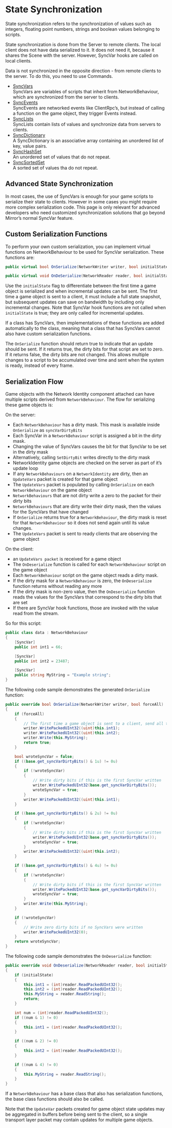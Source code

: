 # State Synchronization

State synchronization refers to the synchronization of values such as integers, floating point numbers, strings and boolean values belonging to scripts.

State synchronization is done from the Server to remote clients. The local client does not have data serialized to it. It does not need it, because it shares the Scene with the server. However, SyncVar hooks are called on local clients.

Data is not synchronized in the opposite direction - from remote clients to the server. To do this, you need to use Commands.
-   [SyncVars](SyncVars.md)  
    SyncVars are variables of scripts that inherit from NetworkBehaviour, which are synchronized from the server to clients. 
-   [SyncEvents](SyncEvent.md)  
    SyncEvents are networked events like ClientRpc’s, but instead of calling a function on the game object, they trigger Events instead.
-   [SyncLists](SyncLists.md)  
    SyncLists contain lists of values and synchronize data from servers to clients.
-   [SyncDictionary](SyncDictionary.md)  
    A SyncDictionary is an associative array containing an unordered list of key, value pairs.
-   [SyncHashSet](SyncHashSet.md)  
    An unordered set of values that do not repeat.
-   [SyncSortedSet](SyncSortedSet.md)  
    A sorted set of values tha do not repeat.

## Advanced State Synchronization

In most cases, the use of SyncVars is enough for your game scripts to serialize their state to clients. However in some cases you might require more complex serialization code. This page is only relevant for advanced developers who need customized synchronization solutions that go beyond Mirror’s normal SyncVar feature.

## Custom Serialization Functions

To perform your own custom serialization, you can implement virtual functions on NetworkBehaviour to be used for SyncVar serialization. These functions are:

```cs
public virtual bool OnSerialize(NetworkWriter writer, bool initialState);
```

```cs
public virtual void OnDeSerialize(NetworkReader reader, bool initialState);
```

Use the `initialState` flag to differentiate between the first time a game object is serialized and when incremental updates can be sent. The first time a game object is sent to a client, it must include a full state snapshot, but subsequent updates can save on bandwidth by including only incremental changes. Note that SyncVar hook functions are not called when `initialState` is true; they are only called for incremental updates.

If a class has SyncVars, then implementations of these functions are added automatically to the class, meaning that a class that has SyncVars cannot also have custom serialization functions.

The `OnSerialize` function should return true to indicate that an update should be sent. If it returns true, the dirty bits for that script are set to zero. If it returns false, the dirty bits are not changed. This allows multiple changes to a script to be accumulated over time and sent when the system is ready, instead of every frame.

## Serialization Flow

Game objects with the Network Identity component attached can have multiple scripts derived from `NetworkBehaviour`. The flow for serializing these game objects is:

On the server:
-   Each `NetworkBehaviour` has a dirty mask. This mask is available inside `OnSerialize` as `syncVarDirtyBits`
-   Each SyncVar in a `NetworkBehaviour` script is assigned a bit in the dirty mask.
-   Changing the value of SyncVars causes the bit for that SyncVar to be set in the dirty mask
-   Alternatively, calling `SetDirtyBit` writes directly to the dirty mask
-   NetworkIdentity game objects are checked on the server as part of it’s update loop
-   If any `NetworkBehaviours` on a `NetworkIdentity` are dirty, then an `UpdateVars` packet is created for that game object
-   The `UpdateVars` packet is populated by calling `OnSerialize` on each `NetworkBehaviour` on the game object
-   `NetworkBehaviours` that are not dirty write a zero to the packet for their dirty bits
-   `NetworkBehaviours` that are dirty write their dirty mask, then the values for the SyncVars that have changed
-   If `OnSerialize` returns true for a `NetworkBehaviour`, the dirty mask is reset for that `NetworkBehaviour` so it does not send again until its value changes.
-   The `UpdateVars` packet is sent to ready clients that are observing the game object

On the client:
-   an `UpdateVars packet` is received for a game object
-   The `OnDeserialize` function is called for each `NetworkBehaviour` script on the game object
-   Each `NetworkBehaviour` script on the game object reads a dirty mask.
-   If the dirty mask for a `NetworkBehaviour` is zero, the `OnDeserialize` function returns without reading any more
-   If the dirty mask is non-zero value, then the `OnDeserialize` function reads the values for the SyncVars that correspond to the dirty bits that are set
-   If there are SyncVar hook functions, those are invoked with the value read from the stream.

So for this script:

```cs
public class data : NetworkBehaviour
{
    [SyncVar]
    public int int1 = 66;

    [SyncVar]
    public int int2 = 23487;

    [SyncVar]
    public string MyString = "Example string";
}
```

The following code sample demonstrates the generated `OnSerialize` function:

```cs
public override bool OnSerialize(NetworkWriter writer, bool forceAll)
{
    if (forceAll)
    {
        // The first time a game object is sent to a client, send all the data (and no dirty bits)
        writer.WritePackedUInt32((uint)this.int1);
        writer.WritePackedUInt32((uint)this.int2);
        writer.Write(this.MyString);
        return true;
    }

    bool wroteSyncVar = false;
    if ((base.get_syncVarDirtyBits() & 1u) != 0u)
    {
        if (!wroteSyncVar)
        {
            // Write dirty bits if this is the first SyncVar written
            writer.WritePackedUInt32(base.get_syncVarDirtyBits());
            wroteSyncVar = true;
        }
        writer.WritePackedUInt32((uint)this.int1);
    }

    if ((base.get_syncVarDirtyBits() & 2u) != 0u)
    {
        if (!wroteSyncVar)
        {
            // Write dirty bits if this is the first SyncVar written
            writer.WritePackedUInt32(base.get_syncVarDirtyBits());
            wroteSyncVar = true;
        }
        writer.WritePackedUInt32((uint)this.int2);
    }

    if ((base.get_syncVarDirtyBits() & 4u) != 0u)
    {
        if (!wroteSyncVar)
        {
            // Write dirty bits if this is the first SyncVar written
            writer.WritePackedUInt32(base.get_syncVarDirtyBits());
            wroteSyncVar = true;
        }
        writer.Write(this.MyString);
    }

    if (!wroteSyncVar)
    {
        // Write zero dirty bits if no SyncVars were written
        writer.WritePackedUInt32(0);
    }
    return wroteSyncVar;
}
```

The following code sample demonstrates the `OnDeserialize` function:

```cs
public override void OnDeserialize(NetworkReader reader, bool initialState)
{
    if (initialState)
    {
        this.int1 = (int)reader.ReadPackedUInt32();
        this.int2 = (int)reader.ReadPackedUInt32();
        this.MyString = reader.ReadString();
        return;
    }

    int num = (int)reader.ReadPackedUInt32();
    if ((num & 1) != 0)
    {
        this.int1 = (int)reader.ReadPackedUInt32();
    }

    if ((num & 2) != 0)
    {
        this.int2 = (int)reader.ReadPackedUInt32();
    }

    if ((num & 4) != 0)
    {
        this.MyString = reader.ReadString();
    }
}
```

If a `NetworkBehaviour` has a base class that also has serialization functions, the base class functions should also be called.

Note that the `UpdateVar` packets created for game object state updates may be aggregated in buffers before being sent to the client, so a single transport layer packet may contain updates for multiple game objects.
